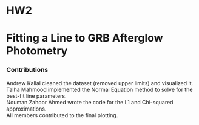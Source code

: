 # HW2
# Fitting a Line to GRB Afterglow Photometry

### Contributions
Andrew Kallai cleaned the dataset (removed upper limits) and visualized it. \
Talha Mahmood implemented the Normal Equation method to solve for the best-fit line parameters. \
Nouman Zahoor Ahmed wrote the code for the L1 and Chi-squared approximations. \
All members contributed to the final plotting.
